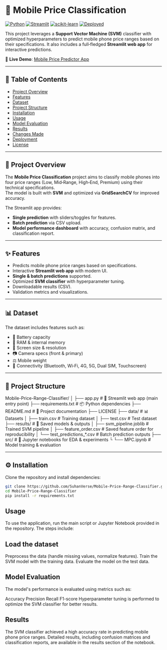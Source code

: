 # 📱 Mobile Price Classification

[![Python](https://img.shields.io/badge/Python-3.9%2B-blue?logo=python)](https://www.python.org/)
[![Streamlit](https://img.shields.io/badge/Streamlit-App-red?logo=streamlit)](https://streamlit.io/)
[![scikit-learn](https://img.shields.io/badge/scikit--learn-ML-orange?logo=scikit-learn)](https://scikit-learn.org/)
[![Deployed](https://img.shields.io/badge/Deployed-Streamlit%20Cloud-brightgreen?logo=streamlit)](https://suhanversempc.streamlit.app/)

This project leverages a **Support Vector Machine (SVM)** classifier with optimized hyperparameters to predict mobile phone price ranges based on their specifications. It also includes a full‑fledged **Streamlit web app** for interactive predictions.

🔗 **Live Demo**: [Mobile Price Predictor App](https://suhanversempc.streamlit.app/)

---

## 📑 Table of Contents
- [Project Overview](#project-overview)
- [Features](#features)
- [Dataset](#dataset)
- [Project Structure](#project-structure)
- [Installation](#installation)
- [Usage](#usage)
- [Model Evaluation](#model-evaluation)
- [Results](#results)
- [Changes Made](#changes-made)
- [Deployment](#deployment)
- [License](#license)

---

## 🚀 Project Overview
The **Mobile Price Classification** project aims to classify mobile phones into four price ranges (Low, Mid‑Range, High‑End, Premium) using their technical specifications.  
The model is built with **SVM** and optimized via **GridSearchCV** for improved accuracy.  

The Streamlit app provides:
- **Single prediction** with sliders/toggles for features.
- **Batch prediction** via CSV upload.
- **Model performance dashboard** with accuracy, confusion matrix, and classification report.

---

## ✨ Features
- Predicts mobile phone price ranges based on specifications.
- Interactive **Streamlit web app** with modern UI.
- **Single & batch predictions** supported.
- Optimized **SVM classifier** with hyperparameter tuning.
- Downloadable results (CSV).
- Validation metrics and visualizations.

---

## 📊 Dataset
The dataset includes features such as:
- 🔋 Battery capacity  
- 💾 RAM & internal memory  
- 📱 Screen size & resolution  
- 📷 Camera specs (front & primary)  
- ⚖️ Mobile weight  
- 📡 Connectivity (Bluetooth, Wi‑Fi, 4G, 5G, Dual SIM, Touchscreen)  

---

## 📂 Project Structure

Mobile-Price-Range-Classifier/
│
├── app.py                  # 🎨 Streamlit web app (main entry point)
├── requirements.txt        # 📦 Python dependencies
├── README.md               # 📖 Project documentation
├── LICENSE
├── data/                   # 📊 Datasets
│   ├── train.csv           # Training dataset
│   ├── test.csv            # Test dataset
├── results/                # 📁 Saved models & outputs
│   ├── svm_pipeline.joblib # Trained SVM pipeline
│   ├── feature_order.csv   # Saved feature order for reproducibility
│   └── test_predictions_*.csv # Batch prediction outputs
├── src/                    # 📓 Jupyter notebooks for EDA & experiments
└   └── MPC.ipynb # Model training & evaluation

---

## ⚙️ Installation

Clone the repository and install dependencies:

```bash
git clone https://github.com/SuhanVerse/Mobile-Price-Range-Classifier.git
cd Mobile-Price-Range-Classifier
pip install -r requirements.txt
```

## Usage

To use the application, run the main script or Jupyter Notebook provided in the repository. The steps include:

## Load the dataset

Preprocess the data (handle missing values, normalize features).
Train the SVM model with the training data.
Evaluate the model on the test data.

## Model Evaluation

The model's performance is evaluated using metrics such as:

Accuracy
Precision
Recall
F1-score
Hyperparameter tuning is performed to optimize the SVM classifier for better results.

## Results

The SVM classifier achieved a high accuracy rate in predicting mobile phone price ranges. Detailed results, including confusion matrices and classification reports, are available in the results section of the notebook.
